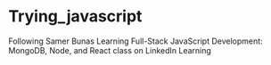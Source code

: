# Trying_javascript
Following Samer Bunas Learning Full-Stack JavaScript Development: MongoDB, Node, and React class on LinkedIn Learning
